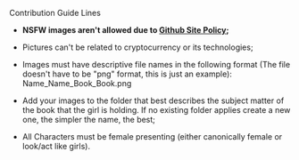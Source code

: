 Contribution Guide Lines

* __NSFW images aren't allowed due to [Github Site Policy](https://docs.github.com/en/site-policy);__

* Pictures can't be related to cryptocurrency or its technologies;

* Images must have descriptive file names in the following format (The file doesn't have to be "png" format, this is just an example):
    Name_Name_Book_Book.png

* Add your images to the folder that best describes the subject matter of the book that the girl is holding. If no existing folder applies create a new one, the simpler the name, the best;

* All Characters must be female presenting (either canonically female or look/act like girls).

